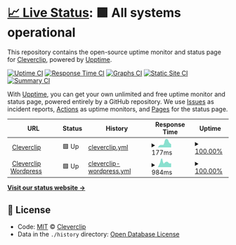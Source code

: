 # [📈 Live Status](https://cleverclip.github.io/status/): <!--live status--> **🟩 All systems operational**

This repository contains the open-source uptime monitor and status page for [Cleverclip](https://cleverclipstudios.com), powered by [Upptime](https://github.com/upptime/upptime).

[![Uptime CI](https://github.com/Cleverclip/status/workflows/Uptime%20CI/badge.svg)](https://github.com/Cleverclip/status/actions?query=workflow%3A%22Uptime+CI%22)
[![Response Time CI](https://github.com/Cleverclip/status/workflows/Response%20Time%20CI/badge.svg)](https://github.com/Cleverclip/status/actions?query=workflow%3A%22Response+Time+CI%22)
[![Graphs CI](https://github.com/Cleverclip/status/workflows/Graphs%20CI/badge.svg)](https://github.com/Cleverclip/status/actions?query=workflow%3A%22Graphs+CI%22)
[![Static Site CI](https://github.com/Cleverclip/status/workflows/Static%20Site%20CI/badge.svg)](https://github.com/Cleverclip/status/actions?query=workflow%3A%22Static+Site+CI%22)
[![Summary CI](https://github.com/Cleverclip/status/workflows/Summary%20CI/badge.svg)](https://github.com/Cleverclip/status/actions?query=workflow%3A%22Summary+CI%22)

With [Upptime](https://upptime.js.org), you can get your own unlimited and free uptime monitor and status page, powered entirely by a GitHub repository. We use [Issues](https://github.com/Cleverclip/status/issues) as incident reports, [Actions](https://github.com/Cleverclip/status/actions) as uptime monitors, and [Pages](https://demo.upptime.js.org) for the status page.

<!--start: status pages-->
<!-- This summary is generated by Upptime (https://github.com/upptime/upptime) -->
<!-- Do not edit this manually, your changes will be overwritten -->
<!-- prettier-ignore -->
| URL | Status | History | Response Time | Uptime |
| --- | ------ | ------- | ------------- | ------ |
| <img alt="" src="https://favicons.githubusercontent.com/cleverclipstudios.com" height="13"> [Cleverclip](https://cleverclipstudios.com) | 🟩 Up | [cleverclip.yml](https://github.com/Cleverclip/status/commits/HEAD/history/cleverclip.yml) | <details><summary><img alt="Response time graph" src="./graphs/cleverclip/response-time-week.png" height="20"> 177ms</summary><br><a href="https://Cleverclip.github.io/status/history/cleverclip"><img alt="Response time 342" src="https://img.shields.io/endpoint?url=https%3A%2F%2Fraw.githubusercontent.com%2FCleverclip%2Fstatus%2FHEAD%2Fapi%2Fcleverclip%2Fresponse-time.json"></a><br><a href="https://Cleverclip.github.io/status/history/cleverclip"><img alt="24-hour response time 123" src="https://img.shields.io/endpoint?url=https%3A%2F%2Fraw.githubusercontent.com%2FCleverclip%2Fstatus%2FHEAD%2Fapi%2Fcleverclip%2Fresponse-time-day.json"></a><br><a href="https://Cleverclip.github.io/status/history/cleverclip"><img alt="7-day response time 177" src="https://img.shields.io/endpoint?url=https%3A%2F%2Fraw.githubusercontent.com%2FCleverclip%2Fstatus%2FHEAD%2Fapi%2Fcleverclip%2Fresponse-time-week.json"></a><br><a href="https://Cleverclip.github.io/status/history/cleverclip"><img alt="30-day response time 208" src="https://img.shields.io/endpoint?url=https%3A%2F%2Fraw.githubusercontent.com%2FCleverclip%2Fstatus%2FHEAD%2Fapi%2Fcleverclip%2Fresponse-time-month.json"></a><br><a href="https://Cleverclip.github.io/status/history/cleverclip"><img alt="1-year response time 310" src="https://img.shields.io/endpoint?url=https%3A%2F%2Fraw.githubusercontent.com%2FCleverclip%2Fstatus%2FHEAD%2Fapi%2Fcleverclip%2Fresponse-time-year.json"></a></details> | <details><summary><a href="https://Cleverclip.github.io/status/history/cleverclip">100.00%</a></summary><a href="https://Cleverclip.github.io/status/history/cleverclip"><img alt="All-time uptime 99.97%" src="https://img.shields.io/endpoint?url=https%3A%2F%2Fraw.githubusercontent.com%2FCleverclip%2Fstatus%2FHEAD%2Fapi%2Fcleverclip%2Fuptime.json"></a><br><a href="https://Cleverclip.github.io/status/history/cleverclip"><img alt="24-hour uptime 100.00%" src="https://img.shields.io/endpoint?url=https%3A%2F%2Fraw.githubusercontent.com%2FCleverclip%2Fstatus%2FHEAD%2Fapi%2Fcleverclip%2Fuptime-day.json"></a><br><a href="https://Cleverclip.github.io/status/history/cleverclip"><img alt="7-day uptime 100.00%" src="https://img.shields.io/endpoint?url=https%3A%2F%2Fraw.githubusercontent.com%2FCleverclip%2Fstatus%2FHEAD%2Fapi%2Fcleverclip%2Fuptime-week.json"></a><br><a href="https://Cleverclip.github.io/status/history/cleverclip"><img alt="30-day uptime 99.56%" src="https://img.shields.io/endpoint?url=https%3A%2F%2Fraw.githubusercontent.com%2FCleverclip%2Fstatus%2FHEAD%2Fapi%2Fcleverclip%2Fuptime-month.json"></a><br><a href="https://Cleverclip.github.io/status/history/cleverclip"><img alt="1-year uptime 99.96%" src="https://img.shields.io/endpoint?url=https%3A%2F%2Fraw.githubusercontent.com%2FCleverclip%2Fstatus%2FHEAD%2Fapi%2Fcleverclip%2Fuptime-year.json"></a></details>
| <img alt="" src="https://favicons.githubusercontent.com/backend.cleverclipstudios.com" height="13"> [Cleverclip Wordpress](https://backend.cleverclipstudios.com/) | 🟩 Up | [cleverclip-wordpress.yml](https://github.com/Cleverclip/status/commits/HEAD/history/cleverclip-wordpress.yml) | <details><summary><img alt="Response time graph" src="./graphs/cleverclip-wordpress/response-time-week.png" height="20"> 984ms</summary><br><a href="https://Cleverclip.github.io/status/history/cleverclip-wordpress"><img alt="Response time 1344" src="https://img.shields.io/endpoint?url=https%3A%2F%2Fraw.githubusercontent.com%2FCleverclip%2Fstatus%2FHEAD%2Fapi%2Fcleverclip-wordpress%2Fresponse-time.json"></a><br><a href="https://Cleverclip.github.io/status/history/cleverclip-wordpress"><img alt="24-hour response time 768" src="https://img.shields.io/endpoint?url=https%3A%2F%2Fraw.githubusercontent.com%2FCleverclip%2Fstatus%2FHEAD%2Fapi%2Fcleverclip-wordpress%2Fresponse-time-day.json"></a><br><a href="https://Cleverclip.github.io/status/history/cleverclip-wordpress"><img alt="7-day response time 984" src="https://img.shields.io/endpoint?url=https%3A%2F%2Fraw.githubusercontent.com%2FCleverclip%2Fstatus%2FHEAD%2Fapi%2Fcleverclip-wordpress%2Fresponse-time-week.json"></a><br><a href="https://Cleverclip.github.io/status/history/cleverclip-wordpress"><img alt="30-day response time 1229" src="https://img.shields.io/endpoint?url=https%3A%2F%2Fraw.githubusercontent.com%2FCleverclip%2Fstatus%2FHEAD%2Fapi%2Fcleverclip-wordpress%2Fresponse-time-month.json"></a><br><a href="https://Cleverclip.github.io/status/history/cleverclip-wordpress"><img alt="1-year response time 1335" src="https://img.shields.io/endpoint?url=https%3A%2F%2Fraw.githubusercontent.com%2FCleverclip%2Fstatus%2FHEAD%2Fapi%2Fcleverclip-wordpress%2Fresponse-time-year.json"></a></details> | <details><summary><a href="https://Cleverclip.github.io/status/history/cleverclip-wordpress">100.00%</a></summary><a href="https://Cleverclip.github.io/status/history/cleverclip-wordpress"><img alt="All-time uptime 97.59%" src="https://img.shields.io/endpoint?url=https%3A%2F%2Fraw.githubusercontent.com%2FCleverclip%2Fstatus%2FHEAD%2Fapi%2Fcleverclip-wordpress%2Fuptime.json"></a><br><a href="https://Cleverclip.github.io/status/history/cleverclip-wordpress"><img alt="24-hour uptime 100.00%" src="https://img.shields.io/endpoint?url=https%3A%2F%2Fraw.githubusercontent.com%2FCleverclip%2Fstatus%2FHEAD%2Fapi%2Fcleverclip-wordpress%2Fuptime-day.json"></a><br><a href="https://Cleverclip.github.io/status/history/cleverclip-wordpress"><img alt="7-day uptime 100.00%" src="https://img.shields.io/endpoint?url=https%3A%2F%2Fraw.githubusercontent.com%2FCleverclip%2Fstatus%2FHEAD%2Fapi%2Fcleverclip-wordpress%2Fuptime-week.json"></a><br><a href="https://Cleverclip.github.io/status/history/cleverclip-wordpress"><img alt="30-day uptime 100.00%" src="https://img.shields.io/endpoint?url=https%3A%2F%2Fraw.githubusercontent.com%2FCleverclip%2Fstatus%2FHEAD%2Fapi%2Fcleverclip-wordpress%2Fuptime-month.json"></a><br><a href="https://Cleverclip.github.io/status/history/cleverclip-wordpress"><img alt="1-year uptime 97.53%" src="https://img.shields.io/endpoint?url=https%3A%2F%2Fraw.githubusercontent.com%2FCleverclip%2Fstatus%2FHEAD%2Fapi%2Fcleverclip-wordpress%2Fuptime-year.json"></a></details>

<!--end: status pages-->

[**Visit our status website →**](https://demo.upptime.js.org)

## 📄 License

- Code: [MIT](./LICENSE) © [Cleverclip](https://cleverclipstudios.com)
- Data in the `./history` directory: [Open Database License](https://opendatacommons.org/licenses/odbl/1-0/)

